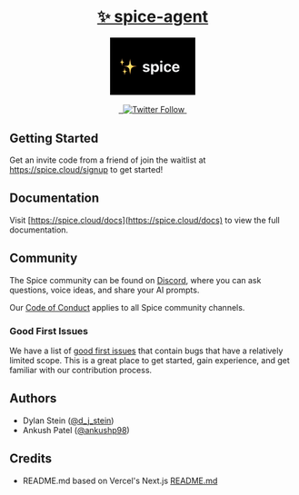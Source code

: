 <p align="center">
  <a href="https://spice.cloud">
    <h1 align="center">✨ spice-agent</h1>
  </a>
</p>

<p align="center">
  <a aria-label="Spice Cloud" href="https://spice.cloud">
    <img src="assets/icon-text.png" style="width: 150px !important; max-width: 150px !important;">
  </a>
</p>
  
<p align="center">
 

  <a aria-label="PyPi version" href="https://pypi.org/project/spice-agent/">
   <img alt="" src="https://img.shields.io/pypi/v/spice-agent.svg?style=for-the-badge&labelColor=000000">
  </a>
  <a aria-label="License" href="https://github.com/spicecloud/agent/blob/main/license.md">
    <img alt="" src="https://img.shields.io/npm/l/next.svg?style=for-the-badge&labelColor=000000">
  </a>
  <a aria-label="Follow on Twitter" href="https://twitter.com/spicecloud">
    <img alt="Twitter Follow" src="https://img.shields.io/twitter/follow/spicecloud?style=for-the-badge&labelColor=000000&logoWidth=20">
  </a>
  <a aria-label="Join the community on Discord" href="https://discord.gg/DAhNzUse">
    <img alt="" src="https://img.shields.io/badge/Join%20the%20community-blueviolet.svg?style=for-the-badge&labelColor=000000&logoWidth=20">
  </a>
</p>

## Getting Started

Get an invite code from a friend of join the waitlist at <a aria-label="spice.cloud" href="https://spice.cloud/signup">https://spice.cloud/signup</a> to get started!

## Documentation

Visit [https://spice.cloud/docs](https://spice.cloud/docs) to view the full documentation.

## Community

The Spice community can be found on [Discord](https://discord.gg/DAhNzUse), where you can ask questions, voice ideas, and share your AI prompts.

Our [Code of Conduct](https://github.com/spicecloud/agent/blob/main/CODE_OF_CONDUCT.md) applies to all Spice community channels.

<!-- ## Contributing

Please see our [contributing.md](/contributing.md). -->

### Good First Issues

We have a list of [good first issues](https://github.com/spicecloud/agent/labels/good%20first%20issue) that contain bugs that have a relatively limited scope. This is a great place to get started, gain experience, and get familiar with our contribution process.

## Authors

- Dylan Stein ([@d_j_stein](https://twitter.com/d_j_stein))
- Ankush Patel ([@ankushp98](https://twitter.com/ankushp98))

<!-- ## Security

If you believe you have found a security vulnerability in the Spice ecosystem, we encourage you to responsibly disclose this and not open a public issue. We will investigate all legitimate reports. Email `security@spice.cloud` to disclose any security vulnerabilities.

https://spice.cloud/security -->

## Credits

- README.md based on Vercel's Next.js [README.md](https://github.com/vercel/next.js/blob/main/packages/next/README.md)
